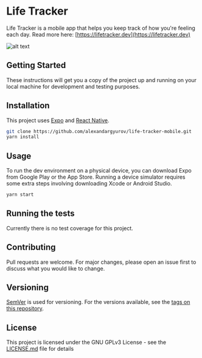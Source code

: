 # Life Tracker

Life Tracker is a mobile app that helps you keep track of how you're feeling each day. Read more here: [https://lifetracker.dev](https://lifetracker.dev)

![alt text](https://life-tracker-app-c52bf.firebaseapp.com/img/ios-mockup.png)

## Getting Started

These instructions will get you a copy of the project up and running on your local machine for development and testing purposes.

## Installation

This project uses [Expo](https://expo.io/) and [React Native](https://facebook.github.io/react-native/).

```bash
git clone https://github.com/alexandargyurov/life-tracker-mobile.git
yarn install
```

## Usage

To run the dev environment on a physical device, you can download Expo from Google Play or the App Store.
Running a device simulator requires some extra steps involving downloading Xcode or Android Studio. 

```bash
yarn start
```

## Running the tests

Currently there is no test coverage for this project. 

## Contributing
Pull requests are welcome. For major changes, please open an issue first to discuss what you would like to change.

## Versioning

[SemVer](http://semver.org/) is used for versioning. For the versions available, see the [tags on this repository](https://github.com/alexandargyurov/life-tracker-mobile/tags). 

## License

This project is licensed under the GNU GPLv3 License - see the [LICENSE.md](LICENSE.md) file for details
